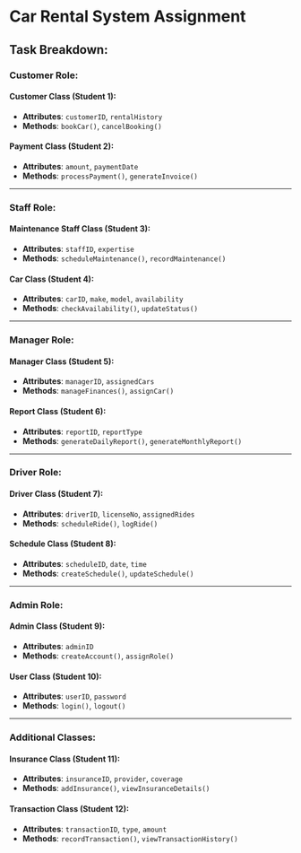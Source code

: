 

# Car Rental System Assignment

## Task Breakdown:

### Customer Role:

#### Customer Class (Student 1):
- **Attributes**: `customerID`, `rentalHistory`
- **Methods**: `bookCar()`, `cancelBooking()`

#### Payment Class (Student 2):
- **Attributes**: `amount`, `paymentDate`
- **Methods**: `processPayment()`, `generateInvoice()`

---

### Staff Role:

#### Maintenance Staff Class (Student 3):
- **Attributes**: `staffID`, `expertise`
- **Methods**: `scheduleMaintenance()`, `recordMaintenance()`

#### Car Class (Student 4):
- **Attributes**: `carID`, `make`, `model`, `availability`
- **Methods**: `checkAvailability()`, `updateStatus()`

---

### Manager Role:

#### Manager Class (Student 5):
- **Attributes**: `managerID`, `assignedCars`
- **Methods**: `manageFinances()`, `assignCar()`

#### Report Class (Student 6):
- **Attributes**: `reportID`, `reportType`
- **Methods**: `generateDailyReport()`, `generateMonthlyReport()`

---

### Driver Role:

#### Driver Class (Student 7):
- **Attributes**: `driverID`, `licenseNo`, `assignedRides`
- **Methods**: `scheduleRide()`, `logRide()`

#### Schedule Class (Student 8):
- **Attributes**: `scheduleID`, `date`, `time`
- **Methods**: `createSchedule()`, `updateSchedule()`

---

### Admin Role:

#### Admin Class (Student 9):
- **Attributes**: `adminID`
- **Methods**: `createAccount()`, `assignRole()`

#### User Class (Student 10):
- **Attributes**: `userID`, `password`
- **Methods**: `login()`, `logout()`

---

### Additional Classes:

#### Insurance Class (Student 11):
- **Attributes**: `insuranceID`, `provider`, `coverage`
- **Methods**: `addInsurance()`, `viewInsuranceDetails()`

#### Transaction Class (Student 12):
- **Attributes**: `transactionID`, `type`, `amount`
- **Methods**: `recordTransaction()`, `viewTransactionHistory()`

